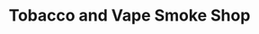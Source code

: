 ---
title: "Tobacco and Vape Smoke Shop"
url: /virginia-beach/tobacco-and-vape-smoke-shop/
shop: tobacco
---